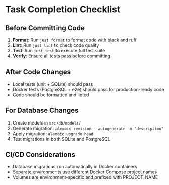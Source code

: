 # Task Completion Checklist

## Before Committing Code
1. **Format**: Run `just format` to format code with black and ruff
2. **Lint**: Run `just lint` to check code quality
3. **Test**: Run `just test` to execute full test suite
4. **Verify**: Ensure all tests pass before committing

## After Code Changes
- Local tests (unit + SQLite) should pass
- Docker tests (PostgreSQL + e2e) should pass for production-ready code
- Code should be formatted and linted

## For Database Changes
1. Create models in `src/db/models/`
2. Generate migration: `alembic revision --autogenerate -m "description"`
3. Apply migration: `alembic upgrade head`
4. Test migrations in both SQLite and PostgreSQL

## CI/CD Considerations
- Database migrations run automatically in Docker containers
- Separate environments use different Docker Compose project names
- Volumes are environment-specific and prefixed with PROJECT_NAME
